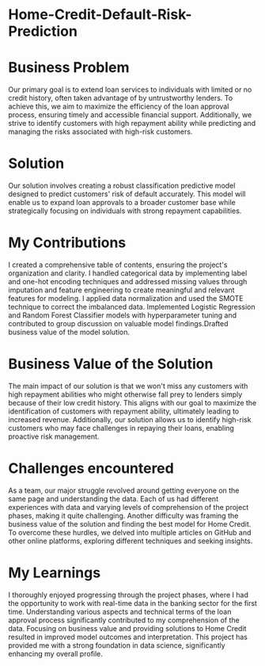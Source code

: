 # Home-Credit-Default-Risk-Prediction

# Business Problem
Our primary goal is to extend loan services to individuals with limited or no credit history, often taken advantage of by untrustworthy lenders. To achieve this, we aim to maximize the efficiency of the loan approval process, ensuring timely and accessible financial support. Additionally, we strive to identify customers with high repayment ability while predicting and managing the risks associated with high-risk customers.

# Solution 
Our solution involves creating a robust classification predictive model designed to predict customers' risk of default accurately. This model will enable us to expand loan approvals to a broader customer base while strategically focusing on individuals with strong repayment capabilities.

# My Contributions
I created a comprehensive table of contents, ensuring the project's organization and clarity. I handled categorical data by implementing label and one-hot encoding techniques and addressed missing values through imputation and feature engineering to create meaningful and relevant features for modeling. I applied data normalization and used the SMOTE technique to correct the imbalanced data. Implemented Logistic Regression and Random Forest Classifier models with hyperparameter tuning and contributed to group discussion on valuable model findings.Drafted business value of the model solution.

# Business Value of the Solution
The main impact of our solution is that we won't miss any customers with high repayment abilities who might otherwise fall prey to lenders simply because of their low credit history. This aligns with our goal to maximize the identification of customers with repayment ability, ultimately leading to increased revenue. Additionally, our solution allows us to identify high-risk customers who may face challenges in repaying their loans, enabling proactive risk management.

# Challenges encountered
As a team, our major struggle revolved around getting everyone on the same page and understanding the data. Each of us had different experiences with data and varying levels of comprehension of the project phases, making it quite challenging. Another difficulty was framing the business value of the solution and finding the best model for Home Credit. To overcome these hurdles, we delved into multiple articles on GitHub and other online platforms, exploring different techniques and seeking insights.

# My Learnings
I thoroughly enjoyed progressing through the project phases, where I had the opportunity to work with real-time data in the banking sector for the first time. Understanding various aspects and technical terms of the loan approval process significantly contributed to my comprehension of the data. Focusing on business value and providing solutions to Home Credit resulted in improved model outcomes and interpretation. This project has provided me with a strong foundation in data science, significantly enhancing my overall profile.
